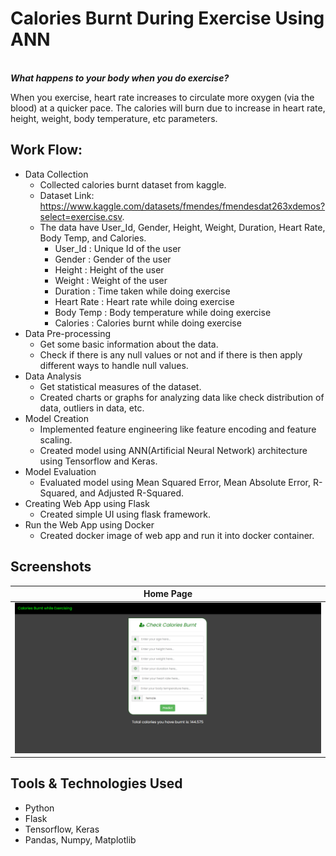 # Calories Burnt During Exercise Using ANN
<br><b><i>What happens to your body when you do exercise?</i></b>

When you exercise, heart rate increases to circulate more oxygen (via the blood) at a quicker pace. The calories will burn due to increase in heart rate, height, weight, body temperature, etc parameters.

## Work Flow:
- Data Collection
    - Collected calories burnt dataset from kaggle.
    - Dataset Link: https://www.kaggle.com/datasets/fmendes/fmendesdat263xdemos?select=exercise.csv.
    - The data have User_Id, Gender, Height, Weight, Duration, Heart Rate, Body Temp, and Calories.
        - User_Id : Unique Id of the user
        - Gender : Gender of the user
        - Height : Height of the user
        - Weight : Weight of the user
        - Duration : Time taken while doing exercise
        - Heart Rate : Heart rate while doing exercise
        - Body Temp : Body temperature while doing exercise
        - Calories : Calories burnt while doing exercise
- Data Pre-processing
    - Get some basic information about the data.
    - Check if there is any null values or not and if there is then apply different ways to handle null values.
- Data Analysis
    - Get statistical measures of the dataset.
    - Created charts or graphs for analyzing data like check distribution of data, outliers in data, etc.
- Model Creation
    - Implemented feature engineering like feature encoding and feature scaling.
    - Created model using ANN(Artificial Neural Network) architecture using Tensorflow and Keras.
- Model Evaluation
    - Evaluated model using Mean Squared Error, Mean Absolute Error, R-Squared, and Adjusted R-Squared.
- Creating Web App using Flask
    - Created simple UI using flask framework.
- Run the Web App using Docker
    - Created docker image of web app and run it into docker container.

## Screenshots
<table>
    <thead>
        <tr>
            <th>Home Page</th>
        </tr>
    </thead>
    <tbody>
        <tr>
            <td><img src="images/calories-burnt.png" alt="Calories Burnt Image"></td>
        </tr>
    </tbody>
</table>

## Tools & Technologies Used
- Python
- Flask
- Tensorflow, Keras
- Pandas, Numpy, Matplotlib